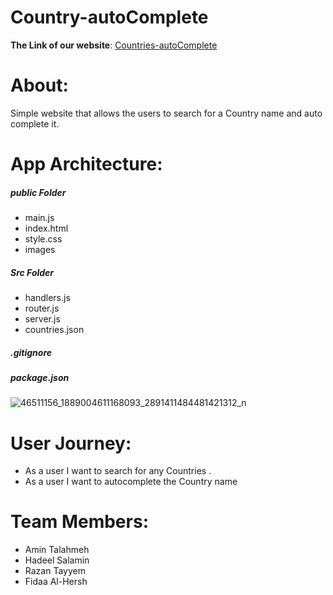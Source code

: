 # Country-autoComplete

 **The Link of our website**: [Countries-autoComplete](https://country-autocomplete.herokuapp.com/)
 
# About:
Simple website that allows the users to search for a Country name and auto complete it.

  # App Architecture:
   ##### public Folder
 * main.js
 * index.html 
 * style.css
 * images
  ##### Src Folder
  * handlers.js
  * router.js
  * server.js
  * countries.json
   ##### .gitignore 
   ##### package.json 
 
  ![46511156_1889004611168093_2891411484481421312_n](https://user-images.githubusercontent.com/41734542/48861640-cdffba00-edcc-11e8-96aa-1f205c72af1d.jpg)
  
  
  # User Journey:
  - As a user I want to search for any Countries .
  - As a user I want to autocomplete the Country name

  # Team Members:
   - Amin Talahmeh
   - Hadeel Salamin
   - Razan Tayyem
   - Fidaa Al-Hersh















  
